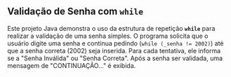 ## Validação de Senha com `while`

Este projeto Java demonstra o uso da estrutura de repetição **`while`** para realizar a validação de uma senha simples. O programa solicita que o usuário digite uma senha e continua pedindo (`while (_senha != 2002)`) até que a senha correta (2002) seja inserida. Para cada tentativa, ele informa se a "Senha Inválida" ou "Senha Correta". Após a senha ser validada, uma mensagem de "CONTINUAÇÃO..." é exibida.
